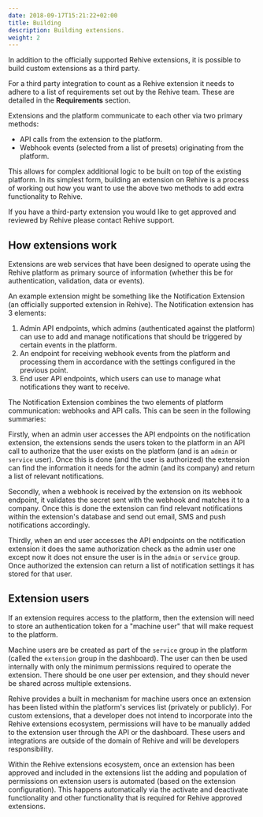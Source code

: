 ```yaml
---
date: 2018-09-17T15:21:22+02:00
title: Building
description: Building extensions.
weight: 2
---
```


In addition to the officially supported Rehive extensions, it is possible to build custom extensions as a third party.

For a third party integration to count as a Rehive extension it needs to adhere to a list of requirements set out by the Rehive team. These are detailed in the **Requirements** section.

Extensions and the platform communicate to each other via two primary methods:

- API calls from the extension to the platform.
- Webhook events (selected from a list of presets) originating from the platform.

This allows for complex additional logic to be built on top of the existing platform. In its simplest form, building an extension on Rehive is a process of working out how you want to use the above two methods to add extra functionality to Rehive.

<aside class="notice">
	If you have a third-party extension you would like to get approved and reviewed by Rehive please contact Rehive support.
</aside>


## How extensions work

Extensions are web services that have been designed to operate using the Rehive platform as primary source of information (whether this be for authentication, validation, data or events).

An example extension might be something like the Notification Extension (an officially supported extension in Rehive). The Notification extension has 3 elements:

1. Admin API endpoints, which admins (authenticated against the platform) can use to add and manage notifications that should be triggered by certain events in the platform.
2. An endpoint for receiving webhook events from the platform and processing them in accordance with the settings configured in the previous point.
3. End user API endpoints, which users can use to manage what notifications they want to receive.

The Notification Extension combines the two elements of platform communication: webhooks and API calls. This can be seen in the following summaries:

Firstly, when an admin user accesses the API endpoints on the notification extension, the extensions sends the users token to the platform in an API call to authorize that the user exists on the platform (and is an `admin` or `service` user). Once this is done (and the user is authorized) the extension can find the information it needs for the admin (and its company) and return a list of relevant notifications.

Secondly, when a webhook is received by the extension on its webhook endpoint, it validates the secret sent with the webhook and matches it to a company. Once this is done the extension can find relevant notifications within the extension's database and send out email, SMS and push notifications accordingly.

Thirdly, when an end user accesses the API endpoints on the notification extension
it does the same authorization check as the admin user one except now it does not ensure the user is in the `admin` or `service` group. Once authorized the extension can return a list of notification settings it has stored for that user.


## Extension users

If an extension requires access to the platform, then the extension will need to store an authentication token for a "machine user" that will make request to the platform.

Machine users are be created as part of the `service` group in the platform (called the `extension` group in the dashboard). The user can then be used internally with only the minimum permissions required to operate the extension. There should be one user per extension, and they should never be shared across multiple extensions.

Rehive provides a built in mechanism for machine users once an extension has been
listed within the platform's services list (privately or publicly). For custom extensions, that a developer does not intend to incorporate into the Rehive extensions ecosystem, permissions will have to be manually added to the extension user through the API or the dashboard. These users and integrations are outside of the domain of Rehive and will be developers responsibility.

Within the Rehive extensions ecosystem, once an extension has been approved and included in the extensions list the adding and population of permissions on extension users is automated (based on the extension configuration). This happens automatically via the activate and deactivate functionality and other functionality that is required for Rehive approved extensions.
